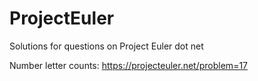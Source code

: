 # ProjectEuler
Solutions for questions on Project Euler dot net

Number letter counts: https://projecteuler.net/problem=17
